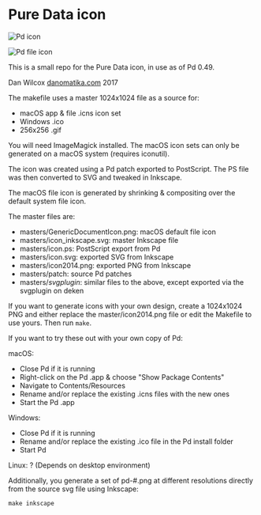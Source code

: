 # Pure Data icon

![Pd icon](https://github.com/pure-data/pd-icon/raw/master/masters/icon1024_svgplugin.png)

![Pd file icon](https://github.com/pure-data/pd-icon/raw/master/pd-file.png)

This is a small repo for the Pure Data icon, in use as of Pd 0.49.

Dan Wilcox [danomatika.com](http://danomatika.com) 2017

The makefile uses a master 1024x1024 file as a source for:

* macOS app & file .icns icon set
* Windows .ico
* 256x256 .gif

You will need ImageMagick installed. The macOS icon sets can only be generated on a macOS system (requires iconutil).

The icon was created using a Pd patch exported to PostScript. The PS file was then converted to SVG and tweaked in Inkscape.

The macOS file icon is generated by shrinking & compositing over the default system file icon.

The master files are:

* masters/GenericDocumentIcon.png: macOS default file icon
* masters/icon\_inkscape.svg: master Inkscape file
* masters/icon.ps: PostScript export from Pd
* masters/icon.svg: exported SVG from Inkscape
* masters/icon2014.png: exported PNG from Inkscape
* masters/patch: source Pd patches
* masters/*_svgplugin_*: similar files to the above, except exported via the svgplugin on deken

If you want to generate icons with your own design, create a 1024x1024 PNG and either replace the master/icon2014.png file or edit the Makefile to use yours. Then run `make`.

If you want to try these out with your own copy of Pd:

macOS: 

  * Close Pd if it is running
  * Right-click on the Pd .app & choose "Show Package Contents"
  * Navigate to Contents/Resources
  * Rename and/or replace the existing .icns files with the new ones
  * Start the Pd .app

Windows:
  
  * Close Pd if it is running
  * Rename and/or replace the existing .ico file in the Pd install folder
  * Start Pd

Linux: ? (Depends on desktop environment)

Additionally, you generate a set of pd-#.png at different resolutions directly from the source svg file using Inkscape:

    make inkscape
